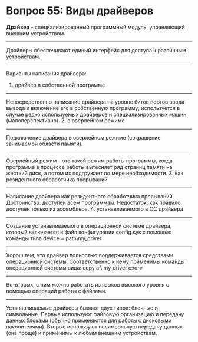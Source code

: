 # Вопрос 55: Виды драйверов
**Драйвер** - специализированный программный модуль, управляющий внешним устройством.
***
Драйверы обеспечивают единый интерфейс для доступа к различным устройствам.
***
Варианты написания драйвера:
1. драйвер в собственной программе
***
Непосредственно написание драйвера на уровне битов портов ввода-вывода и включение его в собственную программу; используется в случае редко используемых драйверов и специализированных машин  (малоперспективно).
2. в оверлейном режиме
***
Подключение драйвера  в оверлейном режиме (сокращение занимаемой области памяти).
***
Оверлейный режим - это такой режим работы программы, когда программа в процессе работы вытесняет ряд страниц памяти на жесткий диск, а потом их подгружает по мере необходимости.
3. как резидентного обработчика прерываний
***
Написание драйвера  как резидентного обработчика  прерываний. Достоинство: доступен всем программам. Недостаток: как правило, доступен только из ассемблера.
4. устанавливаемого в ОС драйвера
***
Создание устанавливаемого в операционной системе драйвера, который включается  в  файл конфигурации config.sys  с помощью команды типа  device = path\my_driver
***
Хорош тем, что драйвер полностью поддерживается средствами операционной системы. Соответственно к нему применимы команды  операционной системы вида: copy   a:\ my_driver   c:\drv
***
Во-вторых, с ним можно работать из языков высокого уровня с помощью операций работы с файлами.
***
Устанавливаемые драйверы бывают двух типов: блочные и символьные.
Первые используют файловую организацию и передачу данных блоками (обычно применяются  для работы с дисковыми накопителями). Вторые используют посимвольную передачу данных (она проще) и применимы к любым внешним устройствам.
